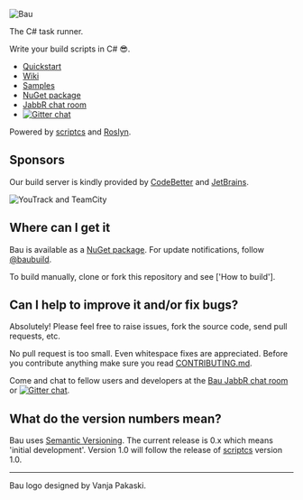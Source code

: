 ![Bau](https://raw.githubusercontent.com/bau-build/bau/dev/assets/bau.128.png)

The C# task runner.

Write your build scripts in C# :sunglasses:.

- [Quickstart](https://github.com/bau-build/bau/wiki/Quickstart)
- [Wiki](https://github.com/bau-build/bau/wiki)
- [Samples](https://github.com/bau-build/bau/tree/dev/src/samples)
- [NuGet package](https://nuget.org/packages/Bau/ "Bau on Nuget")
- [JabbR chat room](http://jabbr.net/#/rooms/bau)
- [![Gitter chat](https://badges.gitter.im/bau-build/bau.png)](https://gitter.im/bau-build/bau)

Powered by [scriptcs](https://github.com/scriptcs/scriptcs) and [Roslyn](http://msdn.microsoft.com/en-gb/roslyn).

## Sponsors ##
Our build server is kindly provided by [CodeBetter](http://codebetter.com/) and [JetBrains](http://www.jetbrains.com/).

![YouTrack and TeamCity](http://www.jetbrains.com/img/banners/Codebetter300x250.png)
## Where can I get it

Bau is available as a [NuGet package](https://nuget.org/packages/Bau/). For update notifications, follow [@baubuild](https://twitter.com/#!/baubuild).

To build manually, clone or fork this repository and see ['How to build'].

## Can I help to improve it and/or fix bugs? ##

Absolutely! Please feel free to raise issues, fork the source code, send pull requests, etc.

No pull request is too small. Even whitespace fixes are appreciated. Before you contribute anything make sure you read [CONTRIBUTING.md](https://github.com/bau-build/bau/blob/dev/CONTRIBUTING.md).

Come and chat to fellow users and developers at the [Bau JabbR chat room](http://jabbr.net/#/rooms/bau) or [![Gitter chat](https://badges.gitter.im/bau-build/bau.png)](https://gitter.im/bau-build/bau).

## What do the version numbers mean? ##

Bau uses [Semantic Versioning](http://semver.org/). The current release is 0.x which means 'initial development'. Version 1.0 will follow the release of [scriptcs](https://github.com/scriptcs/scriptcs) version 1.0.

----------
Bau logo designed by Vanja Pakaski.